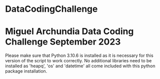 # DataCodingChallenge
# Miguel Archundia Data Coding Challenge September 2023

Please make sure that Python 3.10.6 is installed as it is necessary for this version of the script to work correctly.
No additional libraries need to be installed as 'heapq', 'os' and 'datetime' all come included with this python package installation.


